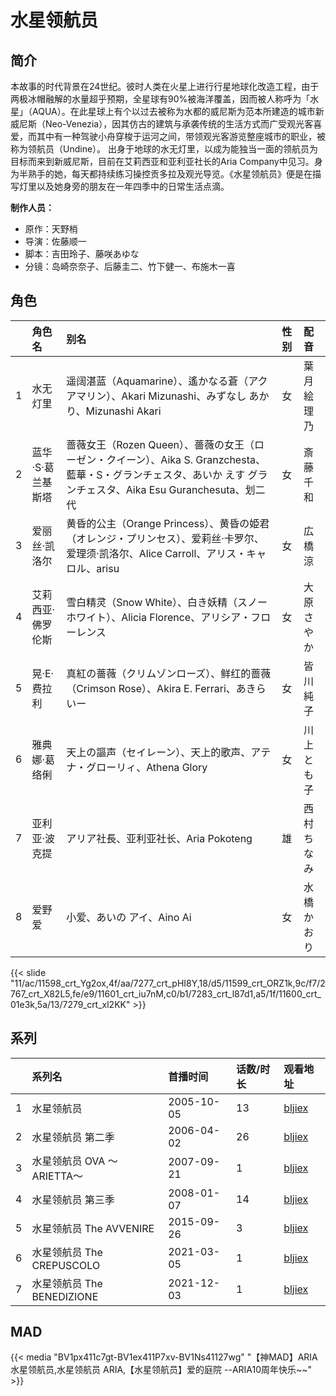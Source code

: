 # 水星领航员


## 简介

本故事的时代背景在24世纪。彼时人类在火星上进行行星地球化改造工程，由于两极冰帽融解的水量超乎预期，全星球有90%被海洋覆盖，因而被人称呼为「水星」（AQUA）。在此星球上有个以过去被称为水都的威尼斯为范本所建造的城市新威尼斯（Neo-Venezia），因其仿古的建筑与承袭传统的生活方式而广受观光客喜爱，而其中有一种驾驶小舟穿梭于运河之间，带领观光客游览整座城市的职业，被称为领航员（Undine）。
出身于地球的水无灯里，以成为能独当一面的领航员为目标而来到新威尼斯，目前在艾莉西亚和亚利亚社长的Aria Company中见习。身为半熟手的她，每天都持续练习操控贡多拉及观光导览。《水星领航员》便是在描写灯里以及她身旁的朋友在一年四季中的日常生活点滴。

**制作人员：**
- 原作：天野梢
- 导演：佐藤顺一
- 脚本：吉田玲子、藤咲あゆな
- 分镜：岛崎奈奈子、后藤圭二、竹下健一、布施木一喜

## 角色

|     |   角色名   |   别名  | 性别 |  配音  |
|:--- |:------  |:----      |:---  |:--   |
| 1 | 水无灯里 | 遥阔湛蓝（Aquamarine）、遙かなる蒼（アクアマリン）、Akari Mizunashi、みずなし あかり、Mizunashi Akari | 女 | 葉月絵理乃 |
| 2 | 蓝华·S·葛兰基斯塔 | 蔷薇女王（Rozen Queen）、薔薇の女王（ローゼン・クイーン）、Aika S. Granzchesta、藍華・S・グランチェスタ、あいか えす グランチェスタ、Aika Esu Guranchesuta、划二代 | 女 | 斎藤千和 |
| 3 | 爱丽丝·凯洛尔 | 黄昏的公主（Orange Princess）、黄昏の姫君（オレンジ・プリンセス）、爱莉丝·卡罗尔、爱理须·凯洛尔、Alice Carroll、アリス・キャロル、arisu | 女 | 広橋涼 |
| 4 | 艾莉西亚·佛罗伦斯 | 雪白精灵（Snow White）、白き妖精（スノーホワイト）、Alicia Florence、アリシア・フローレンス | 女 | 大原さやか |
| 5 | 晃·E·费拉利 | 真紅の薔薇（クリムゾンローズ）、鲜红的蔷薇（Crimson Rose）、Akira E. Ferrari、あきら いー | 女 | 皆川純子 |
| 6 | 雅典娜·葛络俐 | 天上の謳声（セイレーン）、天上的歌声、アテナ・グローリィ、Athena Glory | 女 | 川上とも子 |
| 7 | 亚利亚·波克提 | アリア社長、亚利亚社长、Aria Pokoteng | 雄 | 西村ちなみ |
| 8 | 爱野爱 | 小爱、あいの アイ、Aino Ai | 女 | 水橋かおり |

{{< slide "11/ac/11598_crt_Yg2ox,4f/aa/7277_crt_pHI8Y,18/d5/11599_crt_ORZ1k,9c/f7/2767_crt_X82L5,fe/e9/11601_crt_iu7nM,c0/b1/7283_crt_l87d1,a5/1f/11600_crt_01e3k,5a/13/7279_crt_xl2KK" >}}

## 系列

|     | 系列名                   | 首播时间       | 话数/时长 | 观看地址                                           |
|:----|:----------------------|:-----------|:------|:-----------------------------------------------|
| 1   | 水星领航员                 | 2005-10-05 | 13    | [bljiex](https://svip.bljiex.cc/?wd=水星领航员)   |
| 2   | 水星领航员 第二季             | 2006-04-02 | 26    | [bljiex](https://svip.bljiex.cc/?wd=水星领航员)  |
| 3   | 水星领航员 OVA ～ARIETTA～   | 2007-09-21 | 1     | [bljiex](https://svip.bljiex.cc/?wd=水星领航员)   |
| 4   | 水星领航员 第三季             | 2008-01-07 | 14    | [bljiex](https://svip.bljiex.cc/?wd=水星领航员)   |
| 5   | 水星领航员 The AVVENIRE    | 2015-09-26 | 3     | [bljiex](https://svip.bljiex.cc/?wd=水星领航员)  |
| 6   | 水星领航员 The CREPUSCOLO  | 2021-03-05 | 1     | [bljiex](https://svip.bljiex.cc/?wd=水星领航员)  |
| 7   | 水星领航员 The BENEDIZIONE | 2021-12-03 | 1     | [bljiex](https://svip.bljiex.cc/?wd=水星领航员)  |

## MAD

{{< media  "BV1px411c7gt-BV1ex411P7xv-BV1Ns41127wg" 
"【神MAD】ARIA水星领航员,水星领航员 ARIA,【水星领航员】爱的庭院 --ARIA10周年快乐~~"  >}}
